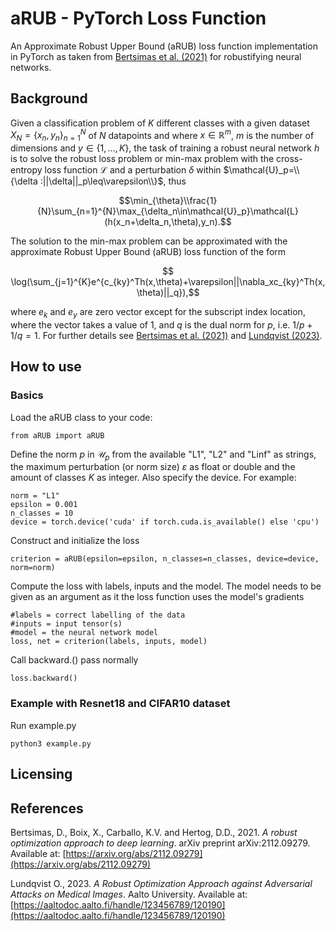 # aRUB - PyTorch Loss Function
An Approximate Robust Upper Bound (aRUB) loss function implementation in PyTorch as taken from [Bertsimas et al. (2021)](https://arxiv.org/abs/2112.09279) for robustifying neural networks.

## Background
Given a classification problem of $K$ different classes with a given dataset  $X_N=\{x_n, y_n\}_{n=1}^{N}$ of $N$ datapoints and where $x\in\mathbb{R}^m$, $m$ is the number of dimensions and $y\in\{1,...,K\}$, the task of training a robust neural network $h$ is to solve the robust loss problem or min-max problem with the cross-entropy loss function $\mathcal{L}$ and a perturbation $\delta$ within $\mathcal{U}_p=\\{\delta :||\delta||_p\leq\varepsilon\\}$, thus

$$\min_{\theta}\\frac{1}{N}\sum_{n=1}^{N}\max_{\delta_n\in\mathcal{U}_p}\mathcal{L}(h(x_n+\delta_n,\theta),y_n).$$

The solution to the min-max problem can be approximated with the approximate Robust Upper Bound (aRUB) loss function of the form

$$ \log(\sum_{j=1}^{K}e^{c_{ky}^Th(x,\theta)+\varepsilon||\nabla_xc_{ky}^Th(x,\theta)||_q}),$$

where $e_k$ and $e_y$ are zero vector except for the subscript index location, where the vector takes a value of 1, and $q$ is the dual norm for $p$, i.e. $1/p+1/q=1$. For further details see [Bertsimas et al. (2021)](https://arxiv.org/abs/2112.09279) and [Lundqvist (2023)](https://aaltodoc.aalto.fi/handle/123456789/120190).

## How to use

### Basics
Load the aRUB class to your code:
```
from aRUB import aRUB
```
Define the norm $p$ in $\mathcal{U}_p$ from the available "L1", "L2" and "Linf" as strings, the maximum perturbation (or norm size) $\varepsilon$ as float or double and the amount of classes $K$ as integer. Also specify the device. For example:
```
norm = "L1" 
epsilon = 0.001
n_classes = 10
device = torch.device('cuda' if torch.cuda.is_available() else 'cpu')
```
Construct and initialize the loss
```
criterion = aRUB(epsilon=epsilon, n_classes=n_classes, device=device, norm=norm)
```
Compute the loss with labels, inputs and the model. The model needs to be given as an argument as it the loss function uses the model's gradients
```
#labels = correct labelling of the data
#inputs = input tensor(s)
#model = the neural network model
loss, net = criterion(labels, inputs, model)
```
Call backward.() pass normally
```
loss.backward()
```

### Example with Resnet18 and CIFAR10 dataset

Run example.py
```
python3 example.py
```

## Licensing

## References
Bertsimas, D., Boix, X., Carballo, K.V. and Hertog, D.D., 2021. *A robust optimization approach to deep learning*. arXiv preprint arXiv:2112.09279. Available at: [https://arxiv.org/abs/2112.09279](https://arxiv.org/abs/2112.09279)

Lundqvist O., 2023. *A Robust Optimization Approach against Adversarial Attacks on Medical Images*. Aalto University. Available at: [https://aaltodoc.aalto.fi/handle/123456789/120190](https://aaltodoc.aalto.fi/handle/123456789/120190)

